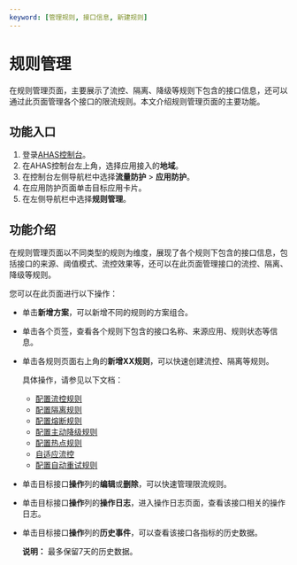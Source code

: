 ```yaml
---
keyword: [管理规则, 接口信息, 新建规则]
---
```


# 规则管理

在规则管理页面，主要展示了流控、隔离、降级等规则下包含的接口信息，还可以通过此页面管理各个接口的限流规则。本文介绍规则管理页面的主要功能。

## 功能入口

1.  登录[AHAS控制台](https://ahas.console.aliyun.com/)。
2.  在AHAS控制台左上角，选择应用接入的**地域**。
3.  在控制台左侧导航栏中选择**流量防护** \> **应用防护**。
4.  在应用防护页面单击目标应用卡片。
5.  在左侧导航栏中选择**规则管理**。

## 功能介绍

在规则管理页面以不同类型的规则为维度，展现了各个规则下包含的接口信息，包括接口的来源、阈值模式、流控效果等，还可以在此页面管理接口的流控、隔离、降级等规则。

您可以在此页面进行以下操作：

-   单击**新增方案**，可以新增不同的规则的方案组合。
-   单击各个页签，查看各个规则下包含的接口名称、来源应用、规则状态等信息。
-   单击各规则页面右上角的**新增XX规则**，可以快速创建流控、隔离等规则。

    具体操作，请参见以下文档：

    -   [配置流控规则](/cn.zh-CN/流量防护/应用防护/配置规则/配置流控规则.md)
    -   [配置隔离规则](/cn.zh-CN/流量防护/应用防护/配置规则/配置隔离规则.md)
    -   [配置熔断规则](/cn.zh-CN/流量防护/应用防护/配置规则/配置熔断规则.md)
    -   [配置主动降级规则](/cn.zh-CN/流量防护/应用防护/配置规则/配置主动降级规则.md)
    -   [配置热点规则](/cn.zh-CN/流量防护/应用防护/配置规则/配置热点规则.md)
    -   [自适应流控](/cn.zh-CN/流量防护/应用防护/配置规则/自适应流控.md)
    -   [配置自动重试规则](/cn.zh-CN/流量防护/应用防护/配置规则/配置自动重试规则.md)
-   单击目标接口**操作**列的**编辑**或**删除**，可以快速管理限流规则。
-   单击目标接口**操作**列的**操作日志**，进入操作日志页面，查看该接口相关的操作日志。
-   单击目标接口**操作**列的**历史事件**，可以查看该接口各指标的历史数据。

    **说明：** 最多保留7天的历史数据。


